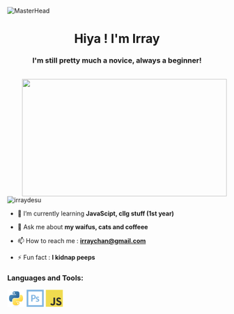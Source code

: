 ![MasterHead](https://files.catbox.moe/wq00vv.gif)
<h1 align="center">Hiya ! I'm Irray</h1>
<h3 align="center">I'm still pretty much a novice, always a beginner!</h3> <br>
<img align="right" width="470" height="270" src="https://files.catbox.moe/uukhcu.gif">

<p align="left"> <img src="https://komarev.com/ghpvc/?username=irraydesu&label=Profile%20views&color=0e75b6&style=flat" alt="irraydesu" /> </p>

- 🌱 I’m currently learning **JavaScipt, cllg stuff (1st year)**

- 💬 Ask me about **my waifus, cats and coffeee**

- 📫 How to reach me : **irraychan@gmail.com**

- ⚡ Fun fact : **I kidnap peeps**


<h3 align="left">Languages and Tools:</h3>
<p align="left">
<img src="https://raw.githubusercontent.com/devicons/devicon/master/icons/python/python-original.svg" alt="python" width="40" height="40"/> </a><img src="https://raw.githubusercontent.com/devicons/devicon/master/icons/photoshop/photoshop-line.svg" alt="photoshop" width="40" height="40"/> </a><img src="https://raw.githubusercontent.com/devicons/devicon/master/icons/javascript/javascript-original.svg" alt="javascript" width="40" height="40"/> </a> </p>


<!--
**Irraydesu/Irraydesu** is a ✨ _special_ ✨ repository because its `README.md` (this file) appears on your GitHub profile.

